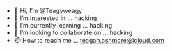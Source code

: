 - 👋 Hi, I’m @Teagyweagy
- 👀 I’m interested in ... hacking 
- 🌱 I’m currently learning ... hacking
- 💞️ I’m looking to collaborate on ... hacking
- 📫 How to reach me ... teagan.ashmore@icloud.com

<!---
Teagyweagy/Teagyweagy is a ✨ special ✨ repository because its `README.md` (this file) appears on your GitHub profile.
You can click the Preview link to take a look at your changes.
--->
